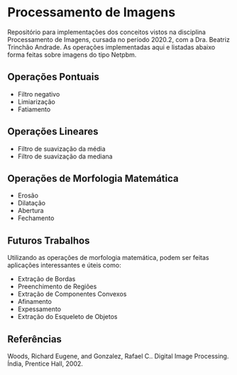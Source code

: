 # Processamento de Imagens
Repositório para implementações dos conceitos vistos na disciplina Processamento
de Imagens, cursada no período 2020.2, com a Dra. Beatriz Trinchão Andrade. As 
operações implementadas aqui e listadas abaixo forma feitas sobre imagens do tipo Netpbm.

## Operações Pontuais
* Filtro negativo
* Limiarização
* Fatiamento

## Operações Lineares
* Filtro de suavização da média
* Filtro de suavização da mediana

## Operações de Morfologia Matemática
* Erosão
* Dilatação
* Abertura
* Fechamento

## Futuros Trabalhos
Utilizando as operações de morfologia matemática, podem ser feitas
aplicações interessantes e úteis como:
* Extração de Bordas
* Preenchimento de Regiões
* Extração de Componentes Convexos
* Afinamento
* Expessamento
* Extração do Esqueleto de Objetos

## Referências
Woods, Richard Eugene, and Gonzalez, Rafael C.. 
Digital Image Processing. Índia, Prentice Hall, 2002.